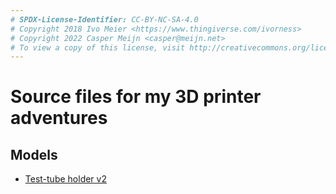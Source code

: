 ```yaml
---
# SPDX-License-Identifier: CC-BY-NC-SA-4.0
# Copyright 2018 Ivo Meier <https://www.thingiverse.com/ivorness>
# Copyright 2022 Casper Meijn <casper@meijn.net>
# To view a copy of this license, visit http://creativecommons.org/licenses/by-nc-sa/4.0/
---
```

# Source files for my 3D printer adventures

## Models
- [Test-tube holder v2](models/test-tube-holder/)

